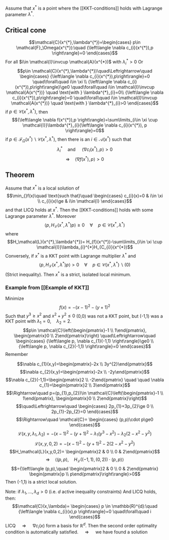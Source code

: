 Assume that $x^{*}$ is a point where the [[KKT-conditions]] holds with Lagrange parameter $\lambda^{*}$.
## Critical cone
$$\mathcal{C}(x^{*},\lambda^{*})=\begin{cases}
p\in \mathcal{F}_\Omega(x^{*}):\quad {\left\langle \nabla c_{i}(x^{*}),p \right\rangle}=0
\end{cases}$$
For all $i\in \mathcal{I}\invcup \mathcal{A}(x^{*})$ with $\lambda^{*}_{i}>0$
Or
$$p\in \mathcal{C}(x^{*},\lambda^{*})\quad\Leftrightarrow\quad \begin{cases}
{\left\langle \nabla c_{i}(x^{*}),p\right\rangle}=0 \quad\forall\quad i\in \xi \\
{\left\langle \nabla c_{i}(x^{*}),p\right\rangle}\ge0 \quad\forall\quad i\in \mathcal{I}\invcup \mathcal{A(x^{*})} \quad \text{with } \lambda^{*}_{i}=0\\
{\left\langle \nabla c_{i}(x^{*}),p\right\rangle}=0 \quad\forall\quad i\in  \mathcal{I}\invcup \mathcal{A(x^{*})} \quad \text{with } \lambda^{*}_{i}>0
\end{cases}$$
if $p\in \mathcal{C}(x^{*},\lambda^{*})$, then 
$${\left\langle \nabla f(x^{*}),p \right\rangle}=\sum\limits_{i\in \xi \cup \mathcal{I}}\lambda^{*}_{i}{\left\langle \nabla c_{i}(x^{*}), p \right\rangle}=0$$
if $p\in \mathcal{F}_{\Omega}(x^{*})\backslash \mathcal{C}(x^{*},\lambda^{*})$, then there is an $i\in \mathcal{A}(x^{*})$ such that
$$\lambda_{i}^{*}\quad \text{and }\quad {\left\langle \nabla c_{i}(x^{*}),p \right\rangle}>0$$
$$\Rightarrow\quad {\left\langle \nabla f(x^{*}),p \right\rangle}>0$$

## Theorem
Assume that $x^{*}$ is a local solution of 
$$\min_{}f(x)\quad \text{such that}\quad \begin{cases}
c_{i}(x)=0 & i\in \xi \\
c_{i}(x)\ge  & i\in \mathcal{I}
\end{cases}$$
and that LICQ holds at $x^{*}$. 
Then the [[KKT-conditions]] holds with some Lagrange parameter $\lambda^{*}$.
Moreover
$${\left\langle p,H_\mathcal{L}(x^{*},\lambda^{*})p \right\rangle}\ge0\quad\forall\quad p\in \mathcal{C}(x^{*},\lambda^{*})$$where $$H_\mathcal{L}(x^{*},\lambda^{*})= H_{f}(x^{*})-\sum\limits_{i\in \xi \cup \mathcal{I}}\lambda_{i}^{*}H_{C_{i}}(x^{*})$$
Conversely, if $x^{*}$ is a KKT point with Lagrange multiplier $\lambda^{*}$ and 
$${\left\langle p,H_\mathcal{L}(x^{*},\lambda^{*})p \right\rangle}>0\quad\forall\quad p\in \mathcal{C}(x^{*},\lambda^{*})\backslash(0)$$
(Strict inequality).
Then $x^{*}$ is a strict, isolated local minimum.

### Example from [[Example of KKT]]
Minimize
$$f(x)=-(x-1)^{2}-(y+1)^{2}$$
Such that $y^{3}\ge x^{2}$ and $x^{2}+y^{2}\le0$
(0,0) was not a KKT point, but 
(-1,1) was a KKT point with $\lambda_{1}=0, \quad \lambda_{2}=2$.
$$p\in \mathcal{C}\left(\begin{pmatrix}-1 \\ 1\end{pmatrix}, \begin{pmatrix}0 \\ 2\end{pmatrix}\right) \quad\Leftrightarrow\quad \begin{cases}
{\left\langle p, \nabla c_{1}(-1,1) \right\rangle}\ge0 \\
{\left\langle p, \nabla c_{2}(-1,1) \right\rangle}=0
\end{cases}$$
Remember

$$\nabla c_{1}(x,y)=\begin{pmatrix}-2x  \\ 3y^{2}\end{pmatrix}$$
$$\nabla c_{2}(x,y)=\begin{pmatrix}-2x \\ -2y\end{pmatrix}$$
$$\nabla c_{2}(-1,1)=\begin{pmatrix}2 \\ -2\end{pmatrix} \quad \quad \nabla c_{1}=\begin{pmatrix}2 \\ 3\end{pmatrix}$$
$$\Rightarrow\quad p=(p_{1},p_{2})\in \mathcal{C}\left(\begin{pmatrix}-1 \\ 1\end{pmatrix}, \begin{pmatrix}0 \\ 2\end{pmatrix}\right)$$
$$\quad\Leftrightarrow\quad \begin{cases}
2p_{1}+3p_{2}\ge 0 \\
2p_{1}-2p_{2}=0
\end{cases}$$
$$\Rightarrow\quad \mathcal{C}= \begin{cases}
(p,p)\cdot p\ge0
\end{cases}$$
$$\mathcal{L}(x,y,\lambda_{1},\lambda_{2})= -(x-1)^{2}-(y+1)^{2}-\lambda_{1}(y^{3}-x^{2})-\lambda_{2}(2-x^{2}-y^{2})$$
$$\mathcal{L}(x,y,0,2)= -(x-1)^{2}-(y+1)^{2}-2(2-x^{2}-y^{2})$$
$$H_\mathcal{L}(x,y,0,2)= \begin{pmatrix}2 & 0 \\ 0 & 2\end{pmatrix}$$
$$\Rightarrow\quad {\left\langle (p,p),\quad H_\mathcal{L}((-1,1), (0,2)) \cdot(p,p) \right\rangle}$$
$$={\left\langle (p,p),\quad \begin{pmatrix}2 & 0 \\ 0 & 2\end{pmatrix} \begin{pmatrix}p \\ p\end{pmatrix}\right\rangle}>0$$
Then (-1,1) is a strict local solution.

Note:
if $\lambda_{1},\dots,\lambda_{d}>0$        (i.e. $d$ active inequality constraints)
And LICQ holds, then:
$$\mathcal{C}(x,\lambda)= \begin{cases}
p \in \mathbb{R}^{d}:\quad {\left\langle \nabla c_{i}(x),p \right\rangle}=0 \quad\forall\quad i
\end{cases}$$
LICQ $\quad\Rightarrow\quad$ $\nabla c_{i}(x)$ form a basis for $\mathbb{R}^{d}$.
Then the second order optimality condition is automatically satisfied. $\quad\Rightarrow\quad$ we have found a solution